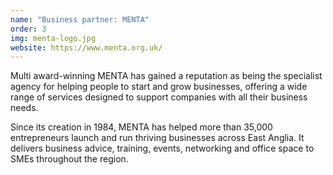 ```yaml
---
name: "Business partner: MENTA"
order: 3
img: menta-logo.jpg
website: https://www.menta.org.uk/
---
```


Multi award-winning MENTA has gained a reputation as being the specialist agency for helping people to start and grow businesses, offering a wide range of services designed to support companies with all their business needs.

Since its creation in 1984, MENTA has helped more than 35,000 entrepreneurs launch and run thriving businesses across East Anglia. It delivers business advice, training, events, networking and office space to SMEs throughout the region.
